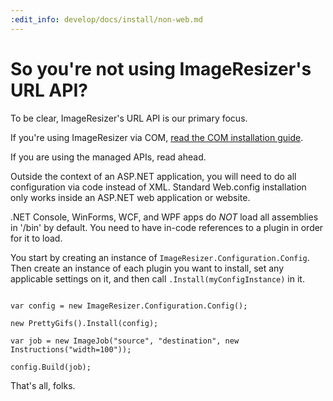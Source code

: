 ```yaml
---
:edit_info: develop/docs/install/non-web.md
---
```


# So you're not using ImageResizer's URL API?

To be clear, ImageResizer's URL API is our primary focus. 

If you're using ImageResizer via COM, [read the COM installation guide](/docs/v3/install/com).

If you are using the managed APIs, read ahead.

Outside the context of an ASP.NET application, you will need to do all configuration via code instead of XML. Standard Web.config installation only works inside an ASP.NET web application or website. 

.NET Console, WinForms, WCF, and WPF apps do *NOT* load all assemblies in '/bin' by default. You need to have in-code references to a plugin in order for it to load.

You start by creating an instance of `ImageResizer.Configuration.Config`. Then create an instance of each plugin you want to install, set any applicable settings on it, and then call `.Install(myConfigInstance)` in it.

``` 

var config = new ImageResizer.Configuration.Config();

new PrettyGifs().Install(config);

var job = new ImageJob("source", "destination", new Instructions("width=100"));

config.Build(job);

```

That's all, folks.